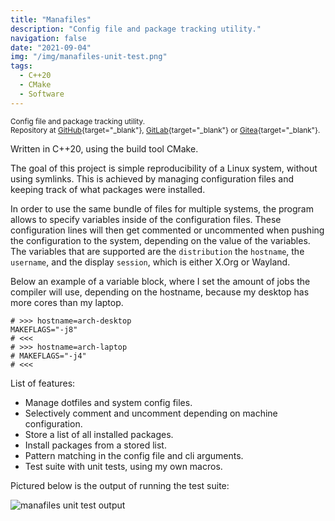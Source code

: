 ```yaml
---
title: "Manafiles"
description: "Config file and package tracking utility."
navigation: false
date: "2021-09-04"
img: "/img/manafiles-unit-test.png"
tags:
  - C++20
  - CMake
  - Software
---
```


<small>Config file and package tracking utility.<br>
Repository at
[GitHub](https://github.com/riyyi/manafiles){target="_blank"},
[GitLab](https://gitlab.com/riyyi/manafiles){target="_blank"} or
[Gitea](https://git.riyyi.com/riyyi/manafiles){target="_blank"}.
</small>

Written in C++20, using the build tool CMake.

The goal of this project is simple reproducibility of a Linux system, without
using symlinks. This is achieved by managing configuration files and keeping
track of what packages were installed.

In order to use the same bundle of files for multiple systems, the program
allows to specify variables inside of the configuration files. These
configuration lines will then get commented or uncommented when pushing the
configuration to the system, depending on the value of the variables. The
variables that are supported are the `distribution` the `hostname`, the
`username`, and the display `session`, which is either X.Org or Wayland.

Below an example of a variable block, where I set the amount of jobs the
compiler will use, depending on the hostname, because my desktop has more cores
than my laptop.

```
# >>> hostname=arch-desktop
MAKEFLAGS="-j8"
# <<<
# >>> hostname=arch-laptop
# MAKEFLAGS="-j4"
# <<<
```

List of features:

- Manage dotfiles and system config files.
- Selectively comment and uncomment depending on machine configuration.
- Store a list of all installed packages.
- Install packages from a stored list.
- Pattern matching in the config file and cli arguments.
- Test suite with unit tests, using my own macros.

Pictured below is the output of running the test suite:

<div class="row">
<div class="col-6">

![manafiles unit test output](/img/manafiles-unit-test.png "manafiles unit test output")

</div>
</div>
